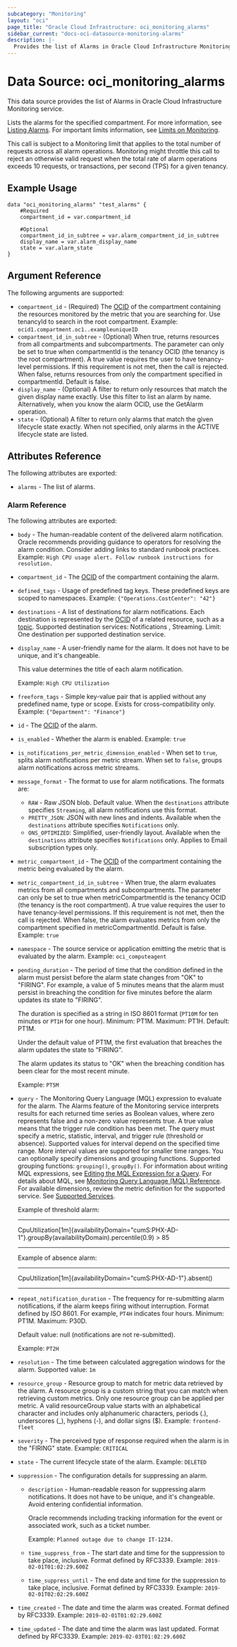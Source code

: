 ```yaml
---
subcategory: "Monitoring"
layout: "oci"
page_title: "Oracle Cloud Infrastructure: oci_monitoring_alarms"
sidebar_current: "docs-oci-datasource-monitoring-alarms"
description: |-
  Provides the list of Alarms in Oracle Cloud Infrastructure Monitoring service
---
```


# Data Source: oci_monitoring_alarms
This data source provides the list of Alarms in Oracle Cloud Infrastructure Monitoring service.

Lists the alarms for the specified compartment.
For more information, see
[Listing Alarms](https://docs.cloud.oracle.com/iaas/Content/Monitoring/Tasks/list-alarm.htm).
For important limits information, see
[Limits on Monitoring](https://docs.cloud.oracle.com/iaas/Content/Monitoring/Concepts/monitoringoverview.htm#limits).

This call is subject to a Monitoring limit that applies to the total number of requests across all alarm operations.
Monitoring might throttle this call to reject an otherwise valid request when the total rate of alarm operations exceeds 10 requests,
or transactions, per second (TPS) for a given tenancy.


## Example Usage

```hcl
data "oci_monitoring_alarms" "test_alarms" {
	#Required
	compartment_id = var.compartment_id

	#Optional
	compartment_id_in_subtree = var.alarm_compartment_id_in_subtree
	display_name = var.alarm_display_name
	state = var.alarm_state
}
```

## Argument Reference

The following arguments are supported:

* `compartment_id` - (Required) The [OCID](https://docs.cloud.oracle.com/iaas/Content/General/Concepts/identifiers.htm) of the compartment containing the resources monitored by the metric that you are searching for. Use tenancyId to search in the root compartment.  Example: `ocid1.compartment.oc1..exampleuniqueID` 
* `compartment_id_in_subtree` - (Optional) When true, returns resources from all compartments and subcompartments. The parameter can only be set to true when compartmentId is the tenancy OCID (the tenancy is the root compartment). A true value requires the user to have tenancy-level permissions. If this requirement is not met, then the call is rejected. When false, returns resources from only the compartment specified in compartmentId. Default is false. 
* `display_name` - (Optional) A filter to return only resources that match the given display name exactly. Use this filter to list an alarm by name. Alternatively, when you know the alarm OCID, use the GetAlarm operation. 
* `state` - (Optional) A filter to return only alarms that match the given lifecycle state exactly. When not specified, only alarms in the ACTIVE lifecycle state are listed. 


## Attributes Reference

The following attributes are exported:

* `alarms` - The list of alarms.

### Alarm Reference

The following attributes are exported:

* `body` - The human-readable content of the delivered alarm notification. Oracle recommends providing guidance to operators for resolving the alarm condition. Consider adding links to standard runbook practices.  Example: `High CPU usage alert. Follow runbook instructions for resolution.` 
* `compartment_id` - The [OCID](https://docs.cloud.oracle.com/iaas/Content/General/Concepts/identifiers.htm) of the compartment containing the alarm. 
* `defined_tags` - Usage of predefined tag keys. These predefined keys are scoped to namespaces. Example: `{"Operations.CostCenter": "42"}` 
* `destinations` - A list of destinations for alarm notifications. Each destination is represented by the [OCID](https://docs.cloud.oracle.com/iaas/Content/General/Concepts/identifiers.htm) of a related resource, such as a [topic](https://docs.cloud.oracle.com/iaas/api/#/en/notification/latest/NotificationTopic). Supported destination services: Notifications , Streaming.           Limit: One destination per supported destination service. 
* `display_name` - A user-friendly name for the alarm. It does not have to be unique, and it's changeable.

	This value determines the title of each alarm notification.

	Example: `High CPU Utilization` 
* `freeform_tags` - Simple key-value pair that is applied without any predefined name, type or scope. Exists for cross-compatibility only. Example: `{"Department": "Finance"}` 
* `id` - The [OCID](https://docs.cloud.oracle.com/iaas/Content/General/Concepts/identifiers.htm) of the alarm. 
* `is_enabled` - Whether the alarm is enabled.  Example: `true` 
* `is_notifications_per_metric_dimension_enabled` - When set to `true`, splits alarm notifications per metric stream. When set to `false`, groups alarm notifications across metric streams. 
* `message_format` - The format to use for alarm notifications. The formats are:
	* `RAW` - Raw JSON blob. Default value. When the `destinations` attribute specifies `Streaming`, all alarm notifications use this format.
	* `PRETTY_JSON`: JSON with new lines and indents. Available when the `destinations` attribute specifies `Notifications` only.
	* `ONS_OPTIMIZED`: Simplified, user-friendly layout. Available when the `destinations` attribute specifies `Notifications` only. Applies to Email subscription types only. 
* `metric_compartment_id` - The [OCID](https://docs.cloud.oracle.com/iaas/Content/General/Concepts/identifiers.htm) of the compartment containing the metric being evaluated by the alarm. 
* `metric_compartment_id_in_subtree` - When true, the alarm evaluates metrics from all compartments and subcompartments. The parameter can only be set to true when metricCompartmentId is the tenancy OCID (the tenancy is the root compartment). A true value requires the user to have tenancy-level permissions. If this requirement is not met, then the call is rejected. When false, the alarm evaluates metrics from only the compartment specified in metricCompartmentId. Default is false.  Example: `true` 
* `namespace` - The source service or application emitting the metric that is evaluated by the alarm.  Example: `oci_computeagent` 
* `pending_duration` - The period of time that the condition defined in the alarm must persist before the alarm state changes from "OK" to "FIRING". For example, a value of 5 minutes means that the alarm must persist in breaching the condition for five minutes before the alarm updates its state to "FIRING".

	The duration is specified as a string in ISO 8601 format (`PT10M` for ten minutes or `PT1H` for one hour). Minimum: PT1M. Maximum: PT1H. Default: PT1M.

	Under the default value of PT1M, the first evaluation that breaches the alarm updates the state to "FIRING".

	The alarm updates its status to "OK" when the breaching condition has been clear for the most recent minute.

	Example: `PT5M` 
* `query` - The Monitoring Query Language (MQL) expression to evaluate for the alarm. The Alarms feature of the Monitoring service interprets results for each returned time series as Boolean values, where zero represents false and a non-zero value represents true. A true value means that the trigger rule condition has been met. The query must specify a metric, statistic, interval, and trigger rule (threshold or absence). Supported values for interval depend on the specified time range. More interval values are supported for smaller time ranges. You can optionally specify dimensions and grouping functions. Supported grouping functions: `grouping()`, `groupBy()`. For information about writing MQL expressions, see [Editing the MQL Expression for a Query](https://docs.cloud.oracle.com/iaas/Content/Monitoring/Tasks/query-metric-mql.htm). For details about MQL, see [Monitoring Query Language (MQL) Reference](https://docs.cloud.oracle.com/iaas/Content/Monitoring/Reference/mql.htm). For available dimensions, review the metric definition for the supported service. See [Supported Services](https://docs.cloud.oracle.com/iaas/Content/Monitoring/Concepts/monitoringoverview.htm#SupportedServices).

	Example of threshold alarm:

	-----

	CpuUtilization[1m]{availabilityDomain="cumS:PHX-AD-1"}.groupBy(availabilityDomain).percentile(0.9) > 85

	-----

	Example of absence alarm:

	-----

	CpuUtilization[1m]{availabilityDomain="cumS:PHX-AD-1"}.absent()

	----- 
* `repeat_notification_duration` - The frequency for re-submitting alarm notifications, if the alarm keeps firing without interruption. Format defined by ISO 8601. For example, `PT4H` indicates four hours. Minimum: PT1M. Maximum: P30D.

	Default value: null (notifications are not re-submitted).

	Example: `PT2H` 
* `resolution` - The time between calculated aggregation windows for the alarm. Supported value: `1m` 
* `resource_group` - Resource group to match for metric data retrieved by the alarm. A resource group is a custom string that you can match when retrieving custom metrics. Only one resource group can be applied per metric. A valid resourceGroup value starts with an alphabetical character and includes only alphanumeric characters, periods (.), underscores (_), hyphens (-), and dollar signs ($).  Example: `frontend-fleet` 
* `severity` - The perceived type of response required when the alarm is in the "FIRING" state.  Example: `CRITICAL` 
* `state` - The current lifecycle state of the alarm.  Example: `DELETED` 
* `suppression` - The configuration details for suppressing an alarm. 
	* `description` - Human-readable reason for suppressing alarm notifications. It does not have to be unique, and it's changeable. Avoid entering confidential information.

		Oracle recommends including tracking information for the event or associated work, such as a ticket number.

		Example: `Planned outage due to change IT-1234.` 
	* `time_suppress_from` - The start date and time for the suppression to take place, inclusive. Format defined by RFC3339.  Example: `2019-02-01T01:02:29.600Z` 
	* `time_suppress_until` - The end date and time for the suppression to take place, inclusive. Format defined by RFC3339.  Example: `2019-02-01T02:02:29.600Z` 
* `time_created` - The date and time the alarm was created. Format defined by RFC3339.  Example: `2019-02-01T01:02:29.600Z` 
* `time_updated` - The date and time the alarm was last updated. Format defined by RFC3339.  Example: `2019-02-03T01:02:29.600Z` 

